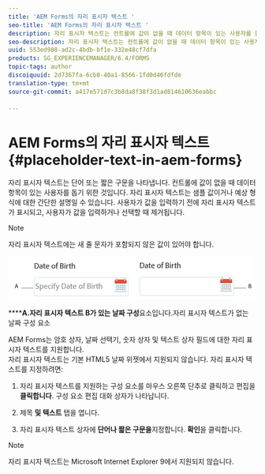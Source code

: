 ```yaml
---
title: 'AEM Forms의 자리 표시자 텍스트 '
seo-title: 'AEM Forms의 자리 표시자 텍스트 '
description: 자리 표시자 텍스트는 컨트롤에 값이 없을 때 데이터 항목이 있는 사용자를 돕기 위한 것입니다. 샘플 값 또는 예상 형식에 대한 간단한 설명일 수 있습니다.
seo-description: 자리 표시자 텍스트는 컨트롤에 값이 없을 때 데이터 항목이 있는 사용자를 돕기 위한 것입니다. 샘플 값 또는 예상 형식에 대한 간단한 설명일 수 있습니다.
uuid: 553ed988-ad2c-4bdb-bf1e-332e48cf7dfa
products: SG_EXPERIENCEMANAGER/6.4/FORMS
topic-tags: author
discoiquuid: 2d7367fa-6cb8-40a1-8566-1fd0d46fdfde
translation-type: tm+mt
source-git-commit: a417e571d7c3b8da8f38f3d1ad814610636eabbc

---
```



# AEM Forms의 자리 표시자 텍스트 {#placeholder-text-in-aem-forms}

자리 표시자 텍스트는 단어 또는 짧은 구문을 나타냅니다. 컨트롤에 값이 없을 때 데이터 항목이 있는 사용자를 돕기 위한 것입니다. 자리 표시자 텍스트는 샘플 값이거나 예상 형식에 대한 간단한 설명일 수 있습니다. 사용자가 값을 입력하기 전에 자리 표시자 텍스트가 표시되고, 사용자가 값을 입력하거나 선택할 때 제거됩니다.

>[!NOTE]
>
>자리 표시자 텍스트에는 새 줄 문자가 포함되지 않은 값이 있어야 합니다.

![자리 표시자 텍스트가 있는 날짜 구성 요소 및 없는 날짜](assets/dat-picker-place-holder-text.png)

******A.자리 표시자 텍스트 B가 있는 날짜 구성**&#x200B;요소입니다.자리 표시자 텍스트가 없는 날짜 구성 요소

AEM Forms는 암호 상자, 날짜 선택기, 숫자 상자 및 텍스트 상자 필드에 대한 자리 표시자 텍스트를 지원합니다.\
자리 표시자 텍스트는 기본 HTML5 날짜 위젯에서 지원되지 않습니다. 자리 표시자 텍스트를 지정하려면:

1. 자리 표시자 텍스트를 지원하는 구성 요소를 마우스 오른쪽 단추로 클릭하고 편집을 **클릭합니다**. 구성 요소 편집 대화 상자가 나타납니다.

1. 제목 **및 텍스트** 탭을 엽니다.
1. 자리 표시자 텍스트 상자에 **단어나 짧은 구문을**&#x200B;지정합니다. **확인**&#x200B;을 클릭합니다.

>[!NOTE]
>
>자리 표시자 텍스트는 Microsoft Internet Explorer 9에서 지원되지 않습니다.

